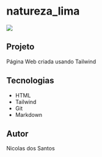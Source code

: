 # natureza_lima

![](./img/Captura%20de%20Tela%202025-06-13%20às%2011.10.11.png)

## Projeto 
Página Web criada usando Tailwind 

## Tecnologias
* HTML
* Tailwind
* Git
* Markdown

## Autor 
Nicolas dos Santos 